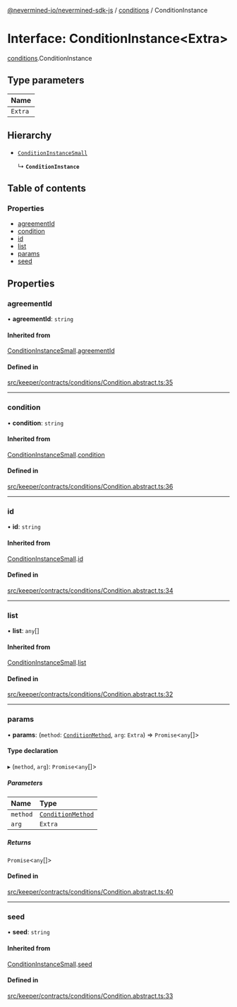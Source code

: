 [@nevermined-io/nevermined-sdk-js](../code-reference.md) / [conditions](../modules/conditions.md) / ConditionInstance

# Interface: ConditionInstance<Extra\>

[conditions](../modules/conditions.md).ConditionInstance

## Type parameters

| Name |
| :------ |
| `Extra` |

## Hierarchy

- [`ConditionInstanceSmall`](conditions.ConditionInstanceSmall.md)

  ↳ **`ConditionInstance`**

## Table of contents

### Properties

- [agreementId](conditions.ConditionInstance.md#agreementid)
- [condition](conditions.ConditionInstance.md#condition)
- [id](conditions.ConditionInstance.md#id)
- [list](conditions.ConditionInstance.md#list)
- [params](conditions.ConditionInstance.md#params)
- [seed](conditions.ConditionInstance.md#seed)

## Properties

### agreementId

• **agreementId**: `string`

#### Inherited from

[ConditionInstanceSmall](conditions.ConditionInstanceSmall.md).[agreementId](conditions.ConditionInstanceSmall.md#agreementid)

#### Defined in

[src/keeper/contracts/conditions/Condition.abstract.ts:35](https://github.com/nevermined-io/sdk-js/blob/6f83096/src/keeper/contracts/conditions/Condition.abstract.ts#L35)

___

### condition

• **condition**: `string`

#### Inherited from

[ConditionInstanceSmall](conditions.ConditionInstanceSmall.md).[condition](conditions.ConditionInstanceSmall.md#condition)

#### Defined in

[src/keeper/contracts/conditions/Condition.abstract.ts:36](https://github.com/nevermined-io/sdk-js/blob/6f83096/src/keeper/contracts/conditions/Condition.abstract.ts#L36)

___

### id

• **id**: `string`

#### Inherited from

[ConditionInstanceSmall](conditions.ConditionInstanceSmall.md).[id](conditions.ConditionInstanceSmall.md#id)

#### Defined in

[src/keeper/contracts/conditions/Condition.abstract.ts:34](https://github.com/nevermined-io/sdk-js/blob/6f83096/src/keeper/contracts/conditions/Condition.abstract.ts#L34)

___

### list

• **list**: `any`[]

#### Inherited from

[ConditionInstanceSmall](conditions.ConditionInstanceSmall.md).[list](conditions.ConditionInstanceSmall.md#list)

#### Defined in

[src/keeper/contracts/conditions/Condition.abstract.ts:32](https://github.com/nevermined-io/sdk-js/blob/6f83096/src/keeper/contracts/conditions/Condition.abstract.ts#L32)

___

### params

• **params**: (`method`: [`ConditionMethod`](../modules/conditions.md#conditionmethod), `arg`: `Extra`) => `Promise`<`any`[]\>

#### Type declaration

▸ (`method`, `arg`): `Promise`<`any`[]\>

##### Parameters

| Name | Type |
| :------ | :------ |
| `method` | [`ConditionMethod`](../modules/conditions.md#conditionmethod) |
| `arg` | `Extra` |

##### Returns

`Promise`<`any`[]\>

#### Defined in

[src/keeper/contracts/conditions/Condition.abstract.ts:40](https://github.com/nevermined-io/sdk-js/blob/6f83096/src/keeper/contracts/conditions/Condition.abstract.ts#L40)

___

### seed

• **seed**: `string`

#### Inherited from

[ConditionInstanceSmall](conditions.ConditionInstanceSmall.md).[seed](conditions.ConditionInstanceSmall.md#seed)

#### Defined in

[src/keeper/contracts/conditions/Condition.abstract.ts:33](https://github.com/nevermined-io/sdk-js/blob/6f83096/src/keeper/contracts/conditions/Condition.abstract.ts#L33)
